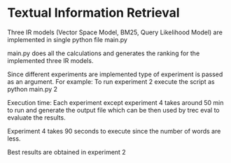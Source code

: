 # Textual Information Retrieval
Three IR models (Vector Space Model, BM25, Query Likelihood Model) are implemented in single python file main.py

main.py does all the calculations and generates the ranking for the implemented three IR models.

Since different experiments are implemented type of experiment is passed as an argument.
For example: To run experiment 2 execute the script as python main.py 2

Execution time: Each experiment except experiment 4 takes around 50 min to run and generate the output file which
can be then used by trec eval to evaluate the results.

Experiment 4 takes 90 seconds to execute since the number of words are less.

Best results are obtained in experiment 2
